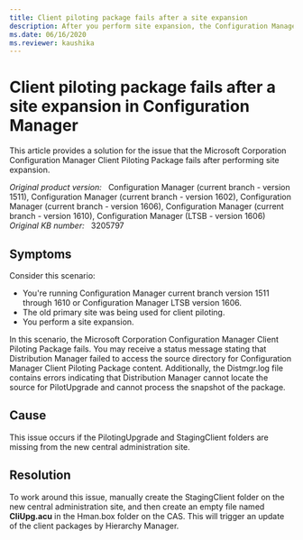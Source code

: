 ```yaml
---
title: Client piloting package fails after a site expansion
description: After you perform site expansion, the Configuration Manager client piloting package fails. Provides a resolution.
ms.date: 06/16/2020
ms.reviewer: kaushika
---
```

# Client piloting package fails after a site expansion in Configuration Manager

This article provides a solution for the issue that the Microsoft Corporation Configuration Manager Client Piloting Package fails after performing site expansion.

_Original product version:_ &nbsp; Configuration Manager (current branch - version 1511), Configuration Manager (current branch - version 1602), Configuration Manager (current branch - version 1606), Configuration Manager (current branch - version 1610), Configuration Manager (LTSB - version 1606)  
_Original KB number:_ &nbsp; 3205797

## Symptoms

Consider this scenario:

- You're running Configuration Manager current branch version 1511 through 1610 or Configuration Manager LTSB version 1606.
- The old primary site was being used for client piloting.
- You perform a site expansion.

In this scenario, the Microsoft Corporation Configuration Manager Client Piloting Package fails. You may receive a status message stating that Distribution Manager failed to access the source directory for Configuration Manager Client Piloting Package content. Additionally, the Distmgr.log file contains errors indicating that Distribution Manager cannot locate the source for PilotUpgrade and cannot process the snapshot of the package.

## Cause

This issue occurs if the PilotingUpgrade and StagingClient folders are missing from the new central administration site.

## Resolution

To work around this issue, manually create the StagingClient folder on the new central administration site, and then create an empty file named **CliUpg.acu** in the Hman.box folder on the CAS. This will trigger an update of the client packages by Hierarchy Manager.
